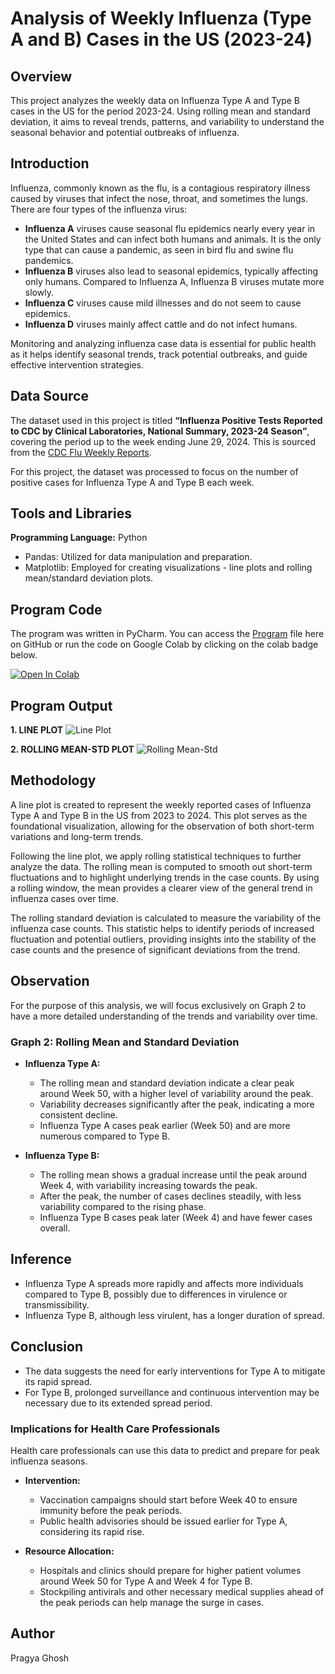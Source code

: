 # Analysis of Weekly Influenza (Type A and B) Cases in the US (2023-24)

## Overview
This project analyzes the weekly data on Influenza Type A and Type B cases in the US for the period 2023-24. Using rolling mean and standard deviation, it aims to reveal trends, patterns, and variability to understand the seasonal behavior and potential outbreaks of influenza.

## Introduction
Influenza, commonly known as the flu, is a contagious respiratory illness caused by viruses that infect the nose, throat, and sometimes the lungs. There are four types of the influenza virus:
- **Influenza A** viruses cause seasonal flu epidemics nearly every year in the United States and can infect both humans and animals. It is the only type that can cause a pandemic, as seen in bird flu and swine flu pandemics.
- **Influenza B** viruses also lead to seasonal epidemics, typically affecting only humans. Compared to Influenza A, Influenza B viruses mutate more slowly.
- **Influenza C** viruses cause mild illnesses and do not seem to cause epidemics.
- **Influenza D** viruses mainly affect cattle and do not infect humans.
  
Monitoring and analyzing influenza case data is essential for public health as it helps identify seasonal trends, track potential outbreaks, and guide effective intervention strategies.

## Data Source
The dataset used in this project is titled **“Influenza Positive Tests Reported to CDC by Clinical Laboratories, National Summary, 2023-24 Season”**, covering the period up to the week ending June 29, 2024. This is sourced from the [CDC Flu Weekly Reports](https://www.cdc.gov/flu/weekly/index.htm).

For this project, the dataset was processed to focus on the number of positive cases for Influenza Type A and Type B each week.

## Tools and Libraries
**Programming Language:** Python
- Pandas: Utilized for data manipulation and preparation.
- Matplotlib: Employed for creating visualizations - line plots and rolling mean/standard deviation plots.

## Program Code
The program was written in PyCharm. You can access the [Program](Program) file here on GitHub or run the code on Google Colab by clicking on the colab badge below.

[![Open In Colab](https://colab.research.google.com/assets/colab-badge.svg)](https://colab.research.google.com/drive/1ngtyjvaxjVPGCdPp1-BmUKRg6b4Lrhzp)
## Program Output
**1. LINE PLOT**
![Line Plot](https://github.com/user-attachments/assets/f7e16ca2-4a9d-48cc-a84a-99b379533118)

**2. ROLLING MEAN-STD PLOT**
![Rolling Mean-Std](https://github.com/user-attachments/assets/f4cd599f-38e7-4596-8d84-6756e2edf75b)

## Methodology
A line plot is created to represent the weekly reported cases of Influenza Type A and Type B in the US from 2023 to 2024. This plot serves as the foundational visualization, allowing for the observation of both short-term variations and long-term trends.

Following the line plot, we apply rolling statistical techniques to further analyze the data. The rolling mean is computed to smooth out short-term fluctuations and to highlight underlying trends in the case counts. By using a rolling window, the mean provides a clearer view of the general trend in influenza cases over time.

The rolling standard deviation is calculated to measure the variability of the influenza case counts. This statistic helps to identify periods of increased fluctuation and potential outliers, providing insights into the stability of the case counts and the presence of significant deviations from the trend.

## Observation
For the purpose of this analysis, we will focus exclusively on Graph 2 to have a more detailed understanding of the trends and variability over time.

### Graph 2: Rolling Mean and Standard Deviation

- **Influenza Type A:**
  - The rolling mean and standard deviation indicate a clear peak around Week 50, with a higher level of variability around the peak.
  - Variability decreases significantly after the peak, indicating a more consistent decline.
  - Influenza Type A cases peak earlier (Week 50) and are more numerous compared to Type B.
    
- **Influenza Type B:**
  - The rolling mean shows a gradual increase until the peak around Week 4, with variability increasing towards the peak.
  - After the peak, the number of cases declines steadily, with less variability compared to the rising phase.
  - Influenza Type B cases peak later (Week 4) and have fewer cases overall.

## Inference
- Influenza Type A spreads more rapidly and affects more individuals compared to Type B, possibly due to differences in virulence or transmissibility.
- Influenza Type B, although less virulent, has a longer duration of spread.

## Conclusion
- The data suggests the need for early interventions for Type A to mitigate its rapid spread.
- For Type B, prolonged surveillance and continuous intervention may be necessary due to its extended spread period.

### Implications for Health Care Professionals
Health care professionals can use this data to predict and prepare for peak influenza seasons.

- **Intervention:**
  - Vaccination campaigns should start before Week 40 to ensure immunity before the peak periods.
  - Public health advisories should be issued earlier for Type A, considering its rapid rise.
    
- **Resource Allocation:**
  - Hospitals and clinics should prepare for higher patient volumes around Week 50 for Type A and Week 4 for Type B.
  - Stockpiling antivirals and other necessary medical supplies ahead of the peak periods can help manage the surge in cases.

## Author
Pragya Ghosh
